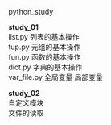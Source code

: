 python_study  


**study_01**  
      list.py  列表的基本操作  
      tup.py   元组的基本操作  
      fun.py   函数的基本操作  
      dict.py  字典的基本操作    
      var_file.py 全局变量 局部变量  


**study_02**  
   自定义模块  
   文件的读取  
  
